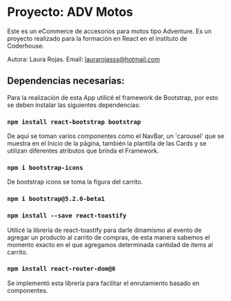 # Proyecto: ADV Motos

Este es un eCommerce de accesorios para motos tipo Adventure. Es un proyecto realizado para la formación en React en el instituto de Coderhouse. 

Autora: Laura Rojas. 
Email: laurarojasss@hotmail.com

## Dependencias necesarias: 

Para la realización de esta App utilicé el framework de Bootstrap, por esto se deben instalar las siguientes dependencias: 

### `npm install react-bootstrap bootstrap`

De aquí se toman varios componentes como el NavBar, un 'carousel' que se muestra en el Inicio de la página, también la plantilla de las Cards y se utilizan diferentes atributos que brinda el Framework. 

### `npm i bootstrap-icons`

De bootstrap icons se toma la figura del carrito. 

### `npm i bootstrap@5.2.0-beta1`

### `npm install --save react-toastify`

Utilicé la librería de react-toastify para darle dinamismo al evento de agregar un producto al carrito de compras, de esta manera sabemos el momento exacto en el que agregamos determinada cantidad de items al carrito. 

### `npm install react-router-dom@6`

Se implementó esta librería para facilitar el enrutamiento basado en componentes.
